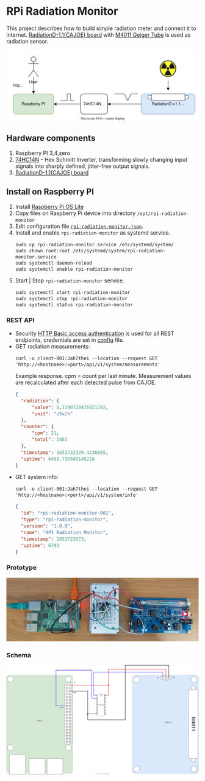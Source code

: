 # RPi Radiation Monitor
This project describes how to build simple radiation meter and connect it to internet.
[RadiationD-1.1(CAJOE) board](https://github.com/SensorsIot/Geiger-Counter-RadiationD-v1.1-CAJOE-)
with [M4011 Geiger Tube](https://github.com/SensorsIot/Geiger-Counter-RadiationD-v1.1-CAJOE-/blob/master/M4011%20Geiger%20Tube%20Specification.pdf)
is used as radiation sensor.

![block-schema](docs/rpi-radiation-monitor-block.drawio.svg)

## Hardware components
1. Raspberry PI 3,4,zero
2. [74HC14N](https://datasheet.octopart.com/74HC14N-Philips-datasheet-7274161.pdf) - Hex Schmitt Inverter, transforming slowly changing input signals into sharply
   defined, jitter-free output signals.
3. [RadiationD-1.1(CAJOE) board](https://github.com/SensorsIot/Geiger-Counter-RadiationD-v1.1-CAJOE-)

## Install on Raspberry PI
1. Install [Raspberry Pi OS Lite](https://downloads.raspberrypi.org/raspios_lite_armhf/images/raspios_lite_armhf-2022-04-07/2022-04-04-raspios-bullseye-armhf-lite.img.xz)
2. Copy files on Raspberry Pi device into directory ``/opt/rpi-radiation-monitor``
5. Edit configuration file [``rpi-radiation-monitor.json``](rpi-radiation-monitor.json).
6. Install and enable ``rpi-radiation-monitor`` as systemd service.
   ```
   sudo cp rpi-radiation-monitor.service /etc/systemd/system/
   sudo chown root:root /etc/systemd/system/rpi-radiation-monitor.service
   sudo systemctl daemon-reload
   sudo systemctl enable rpi-radiation-monitor
   ```
7. Start | Stop ``rpi-radiation-monitor`` service.
   ```
   sudo systemctl start rpi-radiation-monitor
   sudo systemctl stop rpi-radiation-monitor
   sudo systemctl status rpi-radiation-monitor
   ```

### REST API
* Security [HTTP Basic access authentication](https://en.wikipedia.org/wiki/Basic_access_authentication) 
  is used for all REST endpoints, credentials are set in [config](rpi-radiation-monitor.json) file. 
* GET radiation measurements:
  ```shell
  curl -u client-001:Jah7thei --location --request GET 'http://<hostname>:<port>/api/v1/system/measurements'
  ``` 
  Example response. cpm = count per last minute. Measurement values are recalculated after each detected pulse from CAJOE.
  ```json
  {
    "radiation": {
        "value": 0.1390728476821192,
        "unit": "uSv/h"
    },
    "counter": {
        "cpm": 21,
        "total": 2463
    },
    "timestamp": 1653722329.4236865,
    "uptime": 6450.739503145218
  }
  ```
* GET system info:
  ```shell
  curl -u client-001:Jah7thei --location --request GET 'http://<hostname>:<port>/api/v1/system/info'
  ```
  ```json
  {
    "id": "rpi-radiation-monitor-001",
    "type": "rpi-radiation-monitor",
    "version": "1.0.0",
    "name": "RPI Radiation Monitor",
    "timestamp": 1653722673,
    "uptime": 6793
  }
  ```

### Prototype
![prototype](docs/rpi-radiation-monitor.jpg)

### Schema
![schema](docs/rpi-radiation-monitor.drawio.svg)
